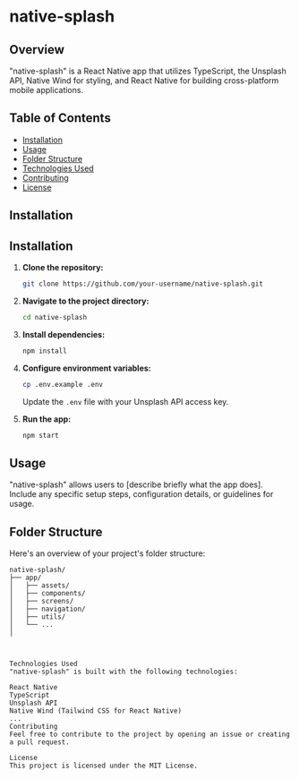 # native-splash

## Overview

"native-splash" is a React Native app that utilizes TypeScript, the Unsplash API, Native Wind for styling, and React Native for building cross-platform mobile applications.

## Table of Contents

- [Installation](#installation)
- [Usage](#usage)
- [Folder Structure](#folder-structure)
- [Technologies Used](#technologies-used)
- [Contributing](#contributing)
- [License](#license)

## Installation

## Installation

1. **Clone the repository:**

    ```bash
    git clone https://github.com/your-username/native-splash.git
    ```

2. **Navigate to the project directory:**

    ```bash
    cd native-splash
    ```

3. **Install dependencies:**

    ```bash
    npm install
    ```

4. **Configure environment variables:**

    ```bash
    cp .env.example .env
    ```

    Update the `.env` file with your Unsplash API access key.

5. **Run the app:**

    ```bash
    npm start
    ```

## Usage

"native-splash" allows users to [describe briefly what the app does]. Include any specific setup steps, configuration details, or guidelines for usage.

## Folder Structure

Here's an overview of your project's folder structure:

```plaintext
native-splash/
├── app/
│   ├── assets/
│   ├── components/
│   ├── screens/
│   ├── navigation/
│   ├── utils/
│   └── ...
│



Technologies Used
"native-splash" is built with the following technologies:

React Native
TypeScript
Unsplash API
Native Wind (Tailwind CSS for React Native)
...
Contributing
Feel free to contribute to the project by opening an issue or creating a pull request.

License
This project is licensed under the MIT License.

